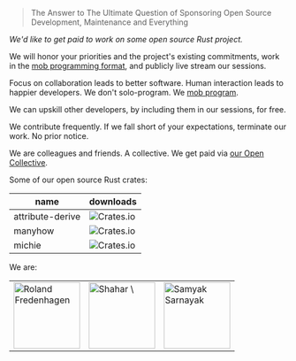 > The Answer to The Ultimate Question of Sponsoring Open Source Development,
> Maintenance and Everything

*We'd like to get paid to work on some open source Rust project.*

We will
honor your priorities and the project's existing commitments,
work in the [mob programming format](#mob-programming),
and
publicly live stream our sessions.

Focus on collaboration leads to better software.
Human interaction leads to happier developers.
We don't solo-program.
We [mob program][mob programming].

We can upskill other developers, by including them in our sessions, for free.

We contribute frequently.
If we fall short of your expectations, terminate our work.
No prior notice.

We are colleagues and friends.
A collective.
We get paid via [our Open Collective].

Some of our open source Rust crates:

| name | downloads |
|-|-|
| attribute-derive | ![Crates.io](https://img.shields.io/crates/d/attribute-derive) |
| manyhow | ![Crates.io](https://img.shields.io/crates/d/manyhow) |
| michie | ![Crates.io](https://img.shields.io/crates/d/michie) |

We are:

<table><tr>
<td><a href="https://github.com/ModProg"><img
  alt="Roland Fredenhagen" width="120"
  src="https://avatars.githubusercontent.com/u/11978847?v=4"
></a></td>
<td><a href="https://github.com/mightyiam"><img
  alt="Shahar \"Dawn\" Or" width="120"
  src="https://avatars.githubusercontent.com/u/635591?v=4"
></a></td>
<td><a href="https://github.com/Samyak2"><img
  alt="Samyak Sarnayak" width="120"
  src="https://avatars.githubusercontent.com/u/34161949?v=4"
></a></td>
</tr></table>

[Razor Sharp Changes]: ../razor-sharp-changes
[Rust]: https://www.rust-lang.org
[mob programming]: https://www.remotemobprogramming.org/
[our Open Collective]: https://opencollective.com/molybdenumsoftware
